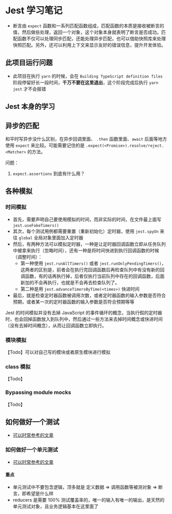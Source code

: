# Jest 学习笔记

- 断言由 `expect` 函数和一系列匹配函数组成，匹配函数的本质是接收被断言的值，然后做些处理，返回一个对象，这个对象本身就表明了断言是否成功。匹配函数不仅可以处理同步匹配，还能处理异步匹配，也可以借助快照库来处理快照匹配。另外，还可以利用上下文来显示友好的错误信息，提升开发体验。

## 此项目运行问题

- 此项目在执行 `yarn` 的时候，会在 `Building TypeScript definition files` 阶段停留好长一段时间，**千万不要在这里退出**，这个阶段完成后执行 `yarn jest` 才不会报错


## Jest 本身的学习

## 异步的匹配

和平时写异步没什么区别，在异步回调里面、 `.then` 函数里面、`await` 后面等地方使用 `expect` 来比较。可能需要记住的是 `.expect(<Promise>).resolve/reject.<Matcher>` 的方法。

问题：

1. `expect.assertions` 到底有什么用？

## 各种模拟

### 时间模拟

- 首先，需要声明自己要使用模拟的时间，而非实际的时间，在文件最上面写 `jest.useFakeTimers()`
- 其次，每个测试用例都需要重置（重新初始化）定时器，使用 `jest.spyOn` 来往 `global` 全局对象里面加入定时器
- 然后，有两种方法可以模拟定时器，一种是让定时器回调函数立即从任务队列中被拿来执行（忽略时间），还有一种是将时间快进到执行回调函数的时候（调整时间）：
  - 第一种使用 `jest.runAllTimers()` 或者 `jest.runOnlyPendingTimers()`，这两者的区别是，前者会在执行完回调函数后再检查队列中有没有新的回调函数，有的话再执行掉，后者仅执行当前队列中存在的回调函数，后面新加的不会再执行，也就是不会再去检查队列了。
  - 第二种是用 `jest.advanceTimersByTime(<times>)` 快进时间
- 最后，就是检查定时器函数被调用次数，或者定时器函数的输入参数是否符合预期，或者某一次的定时器函数的输入参数是否符合预期等等

Jest 的时间模拟并没有去掉 JavaScript 的事件循环的概念，当执行假的定时器时，也会回掉函数放入到队列中，然后通过一些方法来去掉时间概念或快进时间（没有去掉时间概念），从而让回调函数立即执行。

### 模块模拟

【Todo】可以对自己写的模块或者原生模块进行模拟

### class 模拟

【Todo】

### Bypassing module mocks

【Todo】

## 如何做好一个测试

- [可以时常参考的文章](https://insights.thoughtworks.cn/practical-test-pyramid/)

### 如何做好一个单元测试

- [可以时常参考的文章](https://github.com/linesh-simplicity/linesh-simplicity.github.io/issues/200)

#### 重点

- 单元测试中不要包含逻辑，顶多就是 定义数据 => 调用函数等被测对象 => 断言，即希望是什么样
- reducers 是需要 100% 测试覆盖率的，唯一的输入有唯一的输出，是天然的单元测试对象，且业务逻辑基本在这里面了
